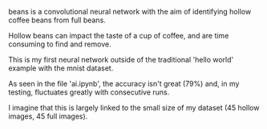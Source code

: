 beans is a convolutional neural network with the aim of identifying hollow coffee beans from full beans.

Hollow beans can impact the taste of a cup of coffee, and are time consuming to find and remove.

This is my first neural network outside of the traditional 'hello world' example with the mnist dataset.

As seen in the file 'ai.ipynb', the accuracy isn't great (79%) and, in my testing, fluctuates greatly with consecutive runs.

I imagine that this is largely linked to the small size of my dataset (45 hollow images, 45 full images).

